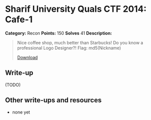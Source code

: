 # Sharif University Quals CTF 2014: Cafe-1

**Category:** Recon
**Points:** 150
**Solves** 41
**Description:**

> Nice coffee shop, much better than Starbucks! Do you know a professional Logo Designer?! 
> Flag: md5(Nickname)
>
> [Download](cafeteria.jpg)

## Write-up

(TODO)

## Other write-ups and resources

* none yet
